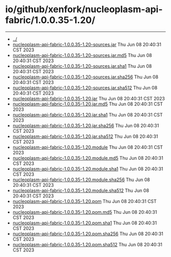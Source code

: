 # io/github/xenfork/nucleoplasm-api-fabric/1.0.0.35-1.20/

---
- [../](../index.md)
- [nucleoplasm-api-fabric-1.0.0.35-1.20-sources.jar](nucleoplasm-api-fabric-1.0.0.35-1.20-sources.jar) Thu Jun 08 20:40:31 CST 2023
- [nucleoplasm-api-fabric-1.0.0.35-1.20-sources.jar.md5](nucleoplasm-api-fabric-1.0.0.35-1.20-sources.jar.md5) Thu Jun 08 20:40:31 CST 2023
- [nucleoplasm-api-fabric-1.0.0.35-1.20-sources.jar.sha1](nucleoplasm-api-fabric-1.0.0.35-1.20-sources.jar.sha1) Thu Jun 08 20:40:31 CST 2023
- [nucleoplasm-api-fabric-1.0.0.35-1.20-sources.jar.sha256](nucleoplasm-api-fabric-1.0.0.35-1.20-sources.jar.sha256) Thu Jun 08 20:40:31 CST 2023
- [nucleoplasm-api-fabric-1.0.0.35-1.20-sources.jar.sha512](nucleoplasm-api-fabric-1.0.0.35-1.20-sources.jar.sha512) Thu Jun 08 20:40:31 CST 2023
- [nucleoplasm-api-fabric-1.0.0.35-1.20.jar](nucleoplasm-api-fabric-1.0.0.35-1.20.jar) Thu Jun 08 20:40:31 CST 2023
- [nucleoplasm-api-fabric-1.0.0.35-1.20.jar.md5](nucleoplasm-api-fabric-1.0.0.35-1.20.jar.md5) Thu Jun 08 20:40:31 CST 2023
- [nucleoplasm-api-fabric-1.0.0.35-1.20.jar.sha1](nucleoplasm-api-fabric-1.0.0.35-1.20.jar.sha1) Thu Jun 08 20:40:31 CST 2023
- [nucleoplasm-api-fabric-1.0.0.35-1.20.jar.sha256](nucleoplasm-api-fabric-1.0.0.35-1.20.jar.sha256) Thu Jun 08 20:40:31 CST 2023
- [nucleoplasm-api-fabric-1.0.0.35-1.20.jar.sha512](nucleoplasm-api-fabric-1.0.0.35-1.20.jar.sha512) Thu Jun 08 20:40:31 CST 2023
- [nucleoplasm-api-fabric-1.0.0.35-1.20.module](nucleoplasm-api-fabric-1.0.0.35-1.20.module) Thu Jun 08 20:40:31 CST 2023
- [nucleoplasm-api-fabric-1.0.0.35-1.20.module.md5](nucleoplasm-api-fabric-1.0.0.35-1.20.module.md5) Thu Jun 08 20:40:31 CST 2023
- [nucleoplasm-api-fabric-1.0.0.35-1.20.module.sha1](nucleoplasm-api-fabric-1.0.0.35-1.20.module.sha1) Thu Jun 08 20:40:31 CST 2023
- [nucleoplasm-api-fabric-1.0.0.35-1.20.module.sha256](nucleoplasm-api-fabric-1.0.0.35-1.20.module.sha256) Thu Jun 08 20:40:31 CST 2023
- [nucleoplasm-api-fabric-1.0.0.35-1.20.module.sha512](nucleoplasm-api-fabric-1.0.0.35-1.20.module.sha512) Thu Jun 08 20:40:31 CST 2023
- [nucleoplasm-api-fabric-1.0.0.35-1.20.pom](nucleoplasm-api-fabric-1.0.0.35-1.20.pom) Thu Jun 08 20:40:31 CST 2023
- [nucleoplasm-api-fabric-1.0.0.35-1.20.pom.md5](nucleoplasm-api-fabric-1.0.0.35-1.20.pom.md5) Thu Jun 08 20:40:31 CST 2023
- [nucleoplasm-api-fabric-1.0.0.35-1.20.pom.sha1](nucleoplasm-api-fabric-1.0.0.35-1.20.pom.sha1) Thu Jun 08 20:40:31 CST 2023
- [nucleoplasm-api-fabric-1.0.0.35-1.20.pom.sha256](nucleoplasm-api-fabric-1.0.0.35-1.20.pom.sha256) Thu Jun 08 20:40:31 CST 2023
- [nucleoplasm-api-fabric-1.0.0.35-1.20.pom.sha512](nucleoplasm-api-fabric-1.0.0.35-1.20.pom.sha512) Thu Jun 08 20:40:31 CST 2023
